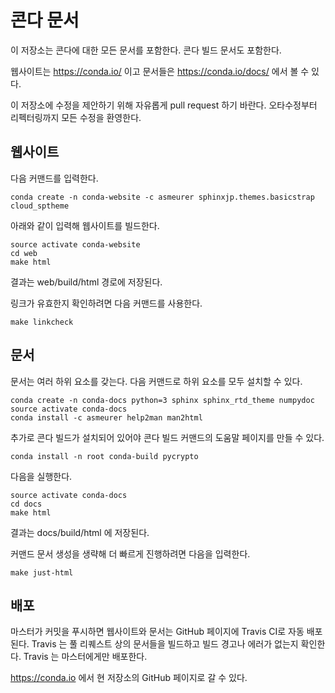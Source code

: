 # 콘다 문서


이 저장소는 콘다에 대한 모든 문서를 포함한다. 콘다 빌드 문서도 포함한다.

웹사이트는 https://conda.io/ 이고 문서들은 https://conda.io/docs/ 에서 볼 수 있다.

이 저장소에 수정을 제안하기 위해 자유롭게 pull request 하기 바란다.
오타수정부터 리펙터링까지 모든 수정을 환영한다.

## 웹사이트

다음 커맨드를 입력한다.

    conda create -n conda-website -c asmeurer sphinxjp.themes.basicstrap cloud_sptheme

아래와 같이 입력해 웹사이트를 빌드한다.

    source activate conda-website
    cd web
    make html

결과는 web/build/html 경로에 저장된다.

링크가 유효한지 확인하려면 다음 커맨드를 사용한다.

    make linkcheck

## 문서

문서는 여러 하위 요소를 갖는다. 다음 커맨드로 하위 요소를 모두 설치할 수 있다.

    conda create -n conda-docs python=3 sphinx sphinx_rtd_theme numpydoc
    source activate conda-docs
    conda install -c asmeurer help2man man2html

추가로 콘다 빌드가 설치되어 있어야 콘다 빌드 커맨드의 도움말 페이지를 만들 수 있다.

    conda install -n root conda-build pycrypto

다음을 실행한다.

    source activate conda-docs
    cd docs
    make html

결과는 docs/build/html 에 저장된다.

커맨드 문서 생성을 생략해 더 빠르게 진행하려면 다음을 입력한다.

    make just-html

## 배포

마스터가 커밋을 푸시하면 웹사이트와 문서는 GitHub 페이지에 Travis CI로 자동 배포된다.
Travis 는 풀 리퀘스트 상의 문서들을 빌드하고 빌드 경고나 에러가 없는지 확인한다.
Travis 는 마스터에게만 배포한다.

https://conda.io 에서 현 저장소의 GitHub 페이지로 갈 수 있다.